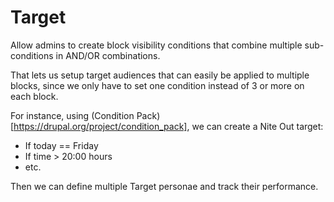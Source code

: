 Target
=====

Allow admins to create block visibility conditions that combine multiple sub-conditions in AND/OR combinations.

That lets us setup target audiences that can easily be applied to multiple blocks, since we only have to set one condition instead of 3 or more on each block.

For instance, using (Condition Pack)[https://drupal.org/project/condition_pack], we can create a Nite Out target:

* If today == Friday
* If time > 20:00 hours
* etc.

Then we can define multiple Target personae and track their performance.
